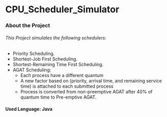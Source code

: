 # CPU_Scheduler_Simulator

### About the Project
###### This Project simulates the following schedulers:
* Priority Scheduling.
* Shortest-Job First Scheduling.
* Shortest-Remaining Time First Scheduling.
* AGAT Scheduling: 
    * Each process have a different quantum
    * A new factor based on (priority, arrival time, and remaining service time) is attached to each submitted process
    * Process is converted from non-preemptive AGAT after 40% of quantum time to Pre-emptive AGAT.

#### Used Language: Java
